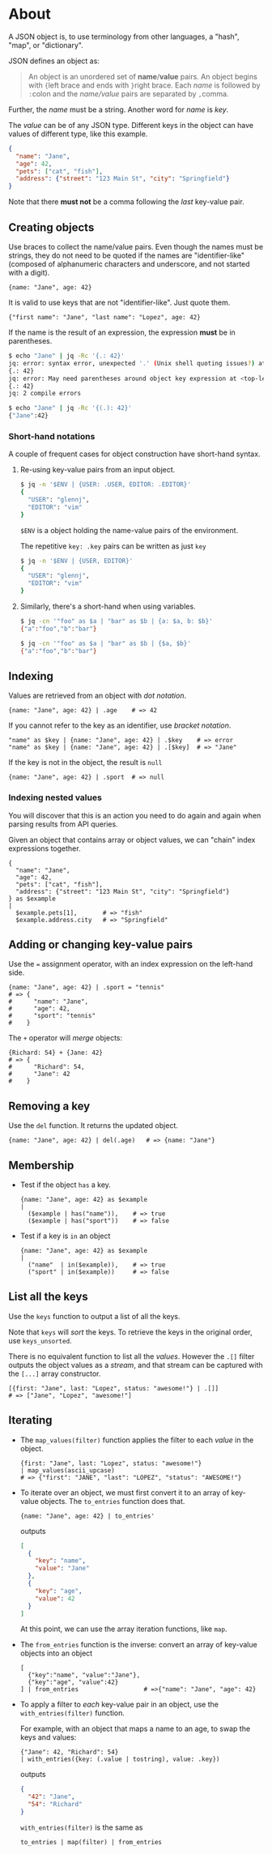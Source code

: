 # About

A JSON object is, to use terminology from other languages, a "hash", "map", or "dictionary".

JSON defines an object as:

> An object is an unordered set of **name**/**value** pairs.
> An object begins with `{`left brace and ends with `}`right brace.
> Each _name_ is followed by `:`colon and the _name/value_ pairs are separated by `,`comma.

Further, the _name_ must be a string.
Another word for _name_ is _key_.

The _value_ can be of any JSON type.
Different keys in the object can have values of different type, like this example.

```json
{
  "name": "Jane",
  "age": 42,
  "pets": ["cat", "fish"],
  "address": {"street": "123 Main St", "city": "Springfield"}
}
```

Note that there **must not** be a comma following the _last_ key-value pair.

## Creating objects

Use braces to collect the name/value pairs.
Even though the names must be strings, they do not need to be quoted if the names are "identifier-like" (composed of alphanumeric characters and underscore, and not started with a digit).

```jq
{name: "Jane", age: 42}
```

It is valid to use keys that are not "identifier-like".
Just quote them.

```jq
{"first name": "Jane", "last name": "Lopez", age: 42}
```

If the name is the result of an expression, the expression **must** be in parentheses.

```sh
$ echo "Jane" | jq -Rc '{.: 42}'
jq: error: syntax error, unexpected '.' (Unix shell quoting issues?) at <top-level>, line 1:
{.: 42}
jq: error: May need parentheses around object key expression at <top-level>, line 1:
{.: 42}
jq: 2 compile errors

$ echo "Jane" | jq -Rc '{(.): 42}'
{"Jane":42}
```

### Short-hand notations

A couple of frequent cases for object construction have short-hand syntax.

1. Re-using key-value pairs from an input object.

   ```sh
   $ jq -n '$ENV | {USER: .USER, EDITOR: .EDITOR}'
   {
     "USER": "glennj",
     "EDITOR": "vim"
   }
   ```

   `$ENV` is a object holding the name-value pairs of the environment.

   The repetitive `key: .key` pairs can be written as just `key`

   ```sh
   $ jq -n '$ENV | {USER, EDITOR}'
   {
     "USER": "glennj",
     "EDITOR": "vim"
   }
   ```
		
1. Similarly, there's a short-hand when using variables.

   ```sh
   $ jq -cn '"foo" as $a | "bar" as $b | {a: $a, b: $b}'
   {"a":"foo","b":"bar"}

   $ jq -cn '"foo" as $a | "bar" as $b | {$a, $b}'
   {"a":"foo","b":"bar"}
   ```

## Indexing

Values are retrieved from an object with _dot notation_.

```jq
{name: "Jane", age: 42} | .age    # => 42
```

If you cannot refer to the key as an identifier, use _bracket notation_.

```jq
"name" as $key | {name: "Jane", age: 42} | .$key    # => error
"name" as $key | {name: "Jane", age: 42} | .[$key]  # => "Jane"
```

If the key is not in the object, the result is `null`

```jq
{name: "Jane", age: 42} | .sport  # => null
```

### Indexing nested values

You will discover that this is an action you need to do again and again when parsing results from API queries.

Given an object that contains array or object values, we can "chain" index expressions together.

```jq
{
  "name": "Jane",
  "age": 42,
  "pets": ["cat", "fish"],
  "address": {"street": "123 Main St", "city": "Springfield"}
} as $example
|
  $example.pets[1],       # => "fish"
  $example.address.city   # => "Springfield"
```

## Adding or changing key-value pairs

Use the `=` assignment operator, with an index expression on the left-hand side.

```jq
{name: "Jane", age: 42} | .sport = "tennis"
# => {
#      "name": "Jane",
#      "age": 42,
#      "sport": "tennis"
#    }
```

The `+` operator will _merge_ objects:

```jq
{Richard: 54} + {Jane: 42}
# => {
#      "Richard": 54,
#      "Jane": 42
#    }
```

## Removing a key

Use the `del` function.
It returns the updated object.

```jq
{name: "Jane", age: 42} | del(.age)   # => {name: "Jane"}
```

## Membership

- Test if the object `has` a key.

  ```jq
  {name: "Jane", age: 42} as $example
  |
    ($example | has("name")),    # => true
    ($example | has("sport"))    # => false
  ```

- Test if a key is `in` an object

  ```jq
  {name: "Jane", age: 42} as $example
  |
    ("name"  | in($example)),    # => true
    ("sport" | in($example))     # => false
  ```

## List all the keys

Use the `keys` function to output a list of all the keys.

Note that `keys` will _sort_ the keys.
To retrieve the keys in the original order, use `keys_unsorted`.

There is no equivalent function to list all the _values_.
However the `.[]` filter outputs the object values as a _stream_, and that stream can be captured with the `[...]` array constructor.

```jq
[{first: "Jane", last: "Lopez", status: "awesome!"} | .[]]
# => ["Jane", "Lopez", "awesome!"]
```

## Iterating

- The `map_values(filter)` function applies the filter to each _value_ in the object.

  ```jq
  {first: "Jane", last: "Lopez", status: "awesome!"}
  | map_values(ascii_upcase)
  # => {"first": "JANE", "last": "LOPEZ", "status": "AWESOME!"}
  ```

- To iterate over an object, we must first convert it to an array of key-value objects.
  The `to_entries` function does that.

  ```jq
  {name: "Jane", age: 42} | to_entries'
  ```
  outputs
  ```json
  [
    {
      "key": "name",
      "value": "Jane"
    },
    {
      "key": "age",
      "value": 42
    }
  ]
  ```

  At this point, we can use the array iteration functions, like `map`.

- The `from_entries` function is the inverse: convert an array of key-value objects into an object

  ```jq
  [
    {"key":"name", "value":"Jane"},
    {"key":"age", "value":42}
  ] | from_entries                  # =>{"name": "Jane", "age": 42}
  ```

- To apply a filter to _each_ key-value pair in an object, use the `with_entries(filter)` function.

  For example, with an object that maps a name to an age, to swap the keys and values:

  ```jq
  {"Jane": 42, "Richard": 54}
  | with_entries({key: (.value | tostring), value: .key})
  ```
  outputs
  ```json
  {
    "42": "Jane",
    "54": "Richard"
  }
  ```

  `with_entries(filter)` is the same as
  ```jq
  to_entries | map(filter) | from_entries
  ```
